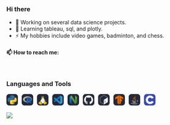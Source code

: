 ### Hi there ###
* 🔭 Working on several data science projects.
* 🌱 Learning tableau, sql, and plotly.
* ⚡ My hobbies include video games, badminton, and chess.
#### 📫 How to reach me: 
<a href="mailto:anishtiwari425@gmail.com" target="_blank" rel="noopener noreferrer"><img align="left" alt="" width="30px" style="padding-right:10px;" src="https://upload.wikimedia.org/wikipedia/commons/7/7e/Gmail_icon_%282020%29.svg"></a>

<a href="https://www.linkedin.com/in/anish-tiwari--/" target="_blank"  rel="noopener noreferrer"><img align="left" alt="" width="30px" style="padding-right:10px;" src="https://upload.wikimedia.org/wikipedia/commons/8/81/LinkedIn_icon.svg"></a>

<a href="https://steamcommunity.com/id/4nish-/" target="_blank"  rel="noopener noreferrer"><img align="left" alt="" width="30px" style="padding-right:10px;" src="https://upload.wikimedia.org/wikipedia/commons/8/83/Steam_icon_logo.svg"></a>

<a href="https://discordapp.com/users/1095804052459245609" target="_blank"  rel="noopener noreferrer"><img align="left" alt="" width="30px" style="padding-right:10px;" src="https://www.svgrepo.com/show/353655/discord-icon.svg"></a>
<br />  
  
### Languages and Tools
<img align="left" alt="Python" width="30px" style="padding-right:10px;" src="https://github.com/tandpfun/skill-icons/blob/main/icons/Python-Dark.svg" />
<img align="left" alt="R" width="30px" style="padding-right:10px;" src="https://github.com/tandpfun/skill-icons/blob/main/icons/R-Dark.svg" />
<img align="left" alt="Linux" width="30px" style="padding-right:10px;" src="https://github.com/tandpfun/skill-icons/blob/main/icons/Linux-Dark.svg" />
<img align="left" alt="VScode" width="30px" style="padding-right:10px;" src="https://github.com/tandpfun/skill-icons/blob/main/icons/VSCode-Dark.svg" />
<img align="left" alt="Nvim" width="30px" style="padding-right:10px;" src="https://github.com/tandpfun/skill-icons/blob/main/icons/NeoVim-Dark.svg"/>
<img align="left" alt="GitHub" width="30px" style="padding-right:10px;" src="https://github.com/tandpfun/skill-icons/blob/main/icons/Github-Dark.svg" />
<img align="left" alt="Bash" width="30px" style="padding-right:10px;" src="https://github.com/tandpfun/skill-icons/blob/main/icons/Bash-Dark.svg" />
<img align="left" alt="TensorFlow" width="30px" style="padding-right:10px;" src="https://github.com/tandpfun/skill-icons/blob/main/icons/TensorFlow-Dark.svg" />
<img align="left" alt="Flask" width="30px" style="padding-right:10px;" src="https://github.com/tandpfun/skill-icons/blob/main/icons/Java-Dark.svg"> 
<img align="left" alt="Flask" width="30px" style="padding-right:10px;" src="https://github.com/tandpfun/skill-icons/blob/main/icons/C.svg"> 

<br />    
<br />    

![](https://komarev.com/ghpvc/?username=Anish1337&color=brightgreen) <br />  



